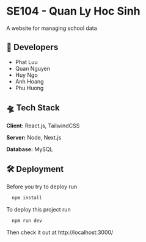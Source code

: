 
# SE104 - Quan Ly Hoc Sinh
A website for managing school data



## 🥸 Developers

- Phat Luu
- Quan Nguyen
- Huy Ngo
- Anh Hoang
- Phu Huong

## 🛸 Tech Stack

**Client:** React.js, TailwindCSS

**Server:** Node, Next.js

**Database:** MySQL
## 🛠 Deployment

Before you try to deploy run

```bash
  npm install
```

To deploy this project run

```bash
  npm run dev
```

Then check it out at http://localhost:3000/
